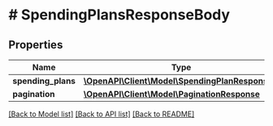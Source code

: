 # # SpendingPlansResponseBody

## Properties

Name | Type | Description | Notes
------------ | ------------- | ------------- | -------------
**spending_plans** | [**\OpenAPI\Client\Model\SpendingPlanResponse[]**](SpendingPlanResponse.md) |  | [optional]
**pagination** | [**\OpenAPI\Client\Model\PaginationResponse**](PaginationResponse.md) |  | [optional]

[[Back to Model list]](../../README.md#models) [[Back to API list]](../../README.md#endpoints) [[Back to README]](../../README.md)
